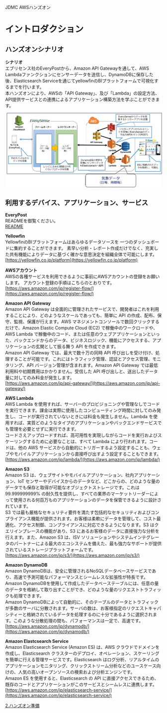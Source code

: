 JDMC AWSハンズオン

# イントロダクション

## ハンズオンシナリオ
**シナリオ**  
エブリセンス社のEveryPostから、Amazon API Gatewayを通して、AWS Lambdaファンクションにセンサーデータを送信し、DynamoDBに保存した後、Elasticsearch Serviceを通じてyellowfinのBIプラットフォームで可視化するまでを行います。  
本ハンズオンにより、AWSの「API Gateway」、及び「Lambda」の設定方法、API提供サービスとの連携によるアプリケーション構築方法を学ぶことができます。

![概要図](https://github.com/mimopa/jdmc-aws-handson/blob/master/docs/img/intro-1.png)

## 利用するデバイス、アプリケーション、サービス
**EveryPost**  
READMEを御覧ください。  
[README](https://github.com/mimopa/jdmc-aws-handson/blob/master/README.md)

**Yellowfin**  
YellowfinのBIプラットフォームはあらゆるデータソースを
一つのダッシュボードに集約することができます。
素早い分析・レポート作成だけでなく、充実した共有機能によりデータに基づく確かな意思決定を組織全体で可能にします。  
[https://yellowfin.co.jp/platform](https://yellowfin.co.jp/platform)


**AWSアカウント**  
AWSの各種サービスを利用できるように事前にAWSアカウントの登録をお願いします。
アカウント登録の手順はこちらのとおりです。  
[https://aws.amazon.com/jp/register-flow/](https://aws.amazon.com/jp/register-flow/)

**Amazon API Gateway**  
Amazon API Gateway は全面的に管理されたサービスで、開発者はこれを利用することにより、どのようなスケールであっても、簡単に API の作成、配布、保守、監視、保護が行えます。AWS マネジメントコンソールで数回クリックするだけで、Amazon Elastic Compute Cloud (EC2) で稼働中のワークロードや、AWS Lambda で稼働中のコード、または任意のウェブアプリケーションといった、バックエンドからのデータ、ビジネスロジック、機能にアクセスする、アプリケーションの玄関として振る舞う API を作成できます。  
Amazon API Gateway では、最大で数十万の同時 API 呼び出しを受け付け、処理することが可能です。これにはトラフィック管理、認証とアクセス管理、モニタリング、API バージョン管理が含まれます。Amazon API Gateway では最低利用料や初期費用はかかりません。受信した API 呼び出しと、送出したデータ量に対してのみ料金が発生します。  
[https://aws.amazon.com/jp/api-gateway/](https://aws.amazon.com/jp/api-gateway/)

**AWS Lambda**  
AWS Lambda を使用すれば、サーバーのプロビジョニングや管理なしでコードを実行できます。課金は実際に使用したコンピューティング時間に対してのみ発生し、コードが実行されていないときには料金も発生しません。Lambda を使用すれば、実質どのようなタイプのアプリケーションやバックエンドサービスでも管理を必要とせずに実行できます。  
コードさえアップロードすれば、高可用性を実現しながらコードを実行およびスケーリングするために必要なことは、すべて Lambda により行われます。コードは、他の AWS サービスから自動的にトリガーするよう設定することも、ウェブやモバイルアプリケーションから直接呼び出すよう設定することもできます。  
[https://aws.amazon.com/jp/lambda/](https://aws.amazon.com/jp/lambda/)

**Amazon S3**  
Amazon S3 は、ウェブサイトやモバイルアプリケーション、社内アプリケーション、IoT センサーやデバイスからのデータなど、どこからの、どのような量のデータでも保存と取得が可能なオブジェクトストレージです。これは 99.999999999% の耐久性を提供し、すべての業界のマーケットリーダーによって使用される何百万ものアプリケーションのデータを保管できるように設計されています。  
S3 では最も厳格なセキュリティ要件を満たす包括的なセキュリティおよびコンプライアンス機能が提供されます。お客様は柔軟にデータを管理して、コスト最適化、アクセス制御、コンプライアンスに対応できるようになります。S3 はクエリインプレースの機能があり、S3 にあるお客様のデータに直接強力な分析を行えます。また、Amazon S3 は、ISV ソリューションやシステムインテグレータのパートナーによる最大のエコシステムを備えた、最も強力なサポートが提供されているストレージプラットフォームです。  
[https://aws.amazon.com/jp/s3/](https://aws.amazon.com/jp/s3/)

**Amazon DynamoDB**  
Amazon DynamoDBは、安全に管理されるNoSQLデータベースサービスであり、高速で予測可能なパフォーマンスとシームレスな拡張性が特長です。Amazon DynamoDBを使用して作成したデータベーステーブルには、任意の量のデータを格納して取り出すことができ、どのような量のリクエストトラフィックも処理できます。  
Amazon DynamoDBによって自動的に、そのテーブルのデータとトラフィックが多数のサーバに分散されます。サーバの数は、お客様指定のリクエストキャパシティーと格納されているデータを処理するのに十分であるように選択されます。このような分散処理の間も、パフォーマンスは一定で、高速です。  
[https://aws.amazon.com/jp/dynamodb/](https://aws.amazon.com/jp/dynamodb/)

**Amazon Elastcsearch Service**  
Amazon Elasticsearch Service (Amazon ES) は、AWS クラウドでドメインを作成し、Elasticsearch クラスターのデプロイ、オペレーション、スケーリングを簡単に行える管理サービスです。Elasticsearch はログ分析、リアルタイムのアプリケーションモニタリング、クリックストリーム分析などのユースケース向けの、人気の高いオープンソースの検索および分析エンジンです。  
Amazon ES を使用すると、Elasticsearch の API に直接アクセスできるため、既存のコードとアプリケーションがこのサービスとシームレスに連携します。  
[https://aws.amazon.com/jp/elasticsearch-service/](https://aws.amazon.com/jp/elasticsearch-service/)
  


  
[2.ハンズオン準備](https://github.com/mimopa/jdmc-aws-handson/blob/master/docs/02.md#2%E3%83%8F%E3%83%B3%E3%82%BA%E3%82%AA%E3%83%B3%E6%BA%96%E5%82%99)